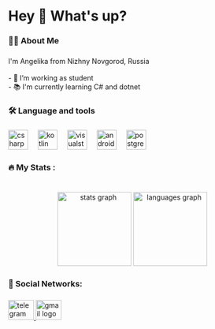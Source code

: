 
<h1 align="left">Hey 👋 What's up?</h1>

###

<h3 align="left">👩‍💻  About Me</h3>

###

<p align="left">I'm Angelika from Nizhny Novgorod, Russia<br><br>- 🔭 I’m working as student<br>- 📚 I'm currently learning C# and dotnet</p>

###

<h3 align="left">🛠 Language and tools</h3>

###

<div align="left">
  <img src="https://cdn.jsdelivr.net/gh/devicons/devicon/icons/csharp/csharp-original.svg" height="40" alt="csharp logo"  />
  <img width="12" />
  <img src="https://cdn.jsdelivr.net/gh/devicons/devicon/icons/kotlin/kotlin-original.svg" height="40" alt="kotlin logo"  />
  <img width="12" />
  <img src="https://cdn.jsdelivr.net/gh/devicons/devicon/icons/visualstudio/visualstudio-plain.svg" height="40" alt="visualstudio logo"  />
  <img width="12" />
  <img src="https://cdn.jsdelivr.net/gh/devicons/devicon/icons/androidstudio/androidstudio-original.svg" height="40" alt="androidstudio logo"  />
  <img width="12" />
  <img src="https://cdn.jsdelivr.net/gh/devicons/devicon/icons/postgresql/postgresql-original.svg" height="40" alt="postgresql logo"  />
</div>

###

<h3 align="left">🔥   My Stats :</h3>

###

<br clear="both">

<div align="center">
  <img src="https://github-readme-stats.vercel.app/api?username=AngieReee&hide_title=false&hide_rank=false&show_icons=true&include_all_commits=true&count_private=true&disable_animations=true&theme=bear&locale=en&hide_border=false&order=1" height="150" alt="stats graph"  />
  <img src="https://github-readme-stats.vercel.app/api/top-langs?username=AngieReee&locale=en&hide_title=false&layout=compact&card_width=320&langs_count=5&theme=bear&hide_border=false&order=2" height="150" alt="languages graph"  />
</div>

###

<h3 align="left">📱  Social Networks:</h3>

###

<div align="left">
</div>

###

<div align="left">
  <a href="https://t.me/AngieeRee" target="_blank">
    <img src="https://raw.githubusercontent.com/maurodesouza/profile-readme-generator/master/src/assets/icons/social/telegram/default.svg" width="52" height="40" alt="telegram logo"  />
  </a>
  <a href="asuhareva@gmail.com" target="_blank">
    <img src="https://raw.githubusercontent.com/maurodesouza/profile-readme-generator/master/src/assets/icons/social/gmail/default.svg" width="52" height="40" alt="gmail logo"  />
  </a>
</div>

###
